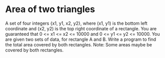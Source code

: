 # Area of two triangles
A set of four integers {x1, y1, x2, y2}, where (x1, y1) is the bottom left coordinate  and (x2, y2) is the top right coordinate of a rectangle.
You are guaranteed that 0 <= x1 <= x2 <= 10000 and 0 <= y1 <= y2 <= 10000.
You are given two sets of data, for rectangle A and B.
Write a program to find the total area covered by both rectangles.
Note: Some areas maybe be covered by both rectangles.
